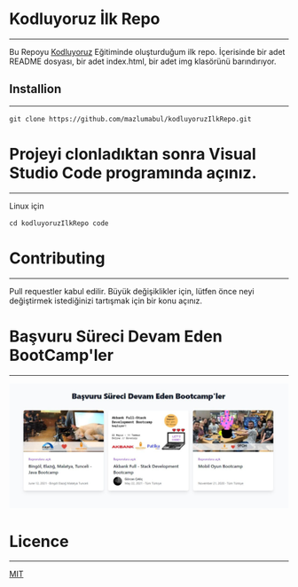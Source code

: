 # Kodluyoruz İlk Repo
---
Bu Repoyu [Kodluyoruz](https://www.kodluyoruz.org) Eğitiminde oluşturduğum ilk repo. İçerisinde bir adet README dosyası, bir adet index.html, bir adet img klasörünü barındırıyor.

## Installion
---
```
git clone https://github.com/mazlumabul/kodluyoruzIlkRepo.git
```

# Projeyi clonladıktan sonra Visual Studio Code programında açınız.
---
Linux için 
```
cd kodluyoruzIlkRepo code
```
# Contributing
---
Pull requestler kabul edilir. Büyük değişiklikler için, lütfen önce neyi değiştirmek istediğinizi tartışmak için bir konu açınız.

# Başvuru Süreci Devam Eden BootCamp'ler
---
![Bootcampler](./img/bootcampler.jpg)


# Licence
---

[MIT](https://choosealicense.com/licenses/mit)

